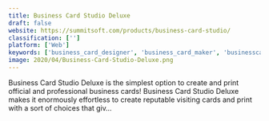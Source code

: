```yaml
---
title: Business Card Studio Deluxe
draft: false 
website: https://summitsoft.com/products/business-card-studio/
classification: ['']
platform: ['Web']
keywords: ['business_card_designer', 'business_card_maker', 'businesscards_mx', 'canva_business_card', 'canva_logo_maker', 'cardworks_business_card_software', 'designmantic_business_card_maker', 'free_business_card_maker_printable', 'juicybc', 'logo_crunch', 'logo_dust', 'logo_maker_shop', 'logo_maker_by_ucraft', 'logoshi', 'looka', 'magix_page_&_layout_designer', 'officeprinter_business_card', 'smartsyssoft_business_card_maker', 'tailor_brands']
image: 2020/04/Business-Card-Studio-Deluxe.png
---
```

Business Card Studio Deluxe is the simplest option to create and print official and professional business cards!  Business Card Studio Deluxe makes it enormously effortless to create reputable visiting cards and print with a sort of choices that giv…